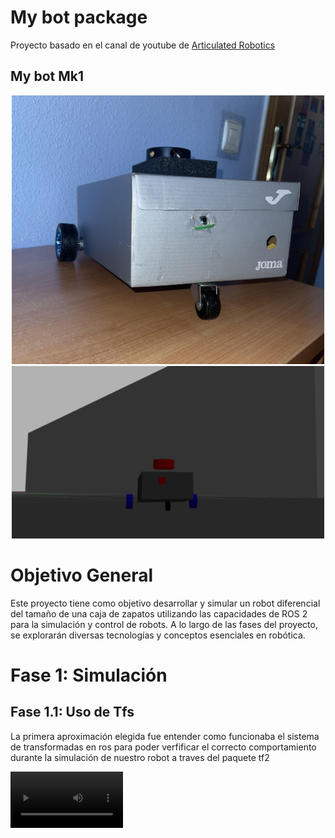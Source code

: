 # My bot package

Proyecto basado en el canal de youtube de [Articulated Robotics](https://www.youtube.com/@ArticulatedRobotics/videos)

## My bot Mk1

<div align="center">
<img width=500px src="https://github.com/AdrianCobo/my_bot/blob/readme_updated/imgs/my_bot_mk1_real.jpg" alt="explode"></a>
</div>
<div align="center">
<img width=500px src="https://github.com/AdrianCobo/my_bot/blob/readme_updated/imgs/my_bot_mk1_sim.png" alt="explode"></a>
</div>


# Objetivo General  
Este proyecto tiene como objetivo desarrollar y simular un robot diferencial del tamaño de una caja de zapatos utilizando las capacidades de ROS 2 para la simulación y control de robots. A lo largo de las fases del proyecto, se explorarán diversas tecnologías y conceptos esenciales en robótica.

# Fase 1: Simulación

## Fase 1.1: Uso de Tfs
La primera aproximación elegida fue entender como funcionaba el sistema de transformadas en ros para poder verfificar el correcto comportamiento durante la simulación de nuestro robot a traves del paquete tf2

<video src='https://github.com/AdrianCobo/my_bot/blob/main/animate/tfs_demo.mp4' width=180/>

## Fase 1.2: Diseño de Robot a partir de URDF
Una vez entendido como funcionan los sistemas de transformadas para las articulaciones del robot, se decidió modelar el robot utilizando el formato URDF para que fuese compatible con gazebo. Para ayudarnos en esta tarea se decidió utilizar también Xacro facilitando muchisimo esta tarea.

## Fase 1.3: Gazebo
Una vez que estaba listo el fichero URDF, se le añadieron los plugins necesarios para que Gazebo lo pudiese entender y se decidió crear ficheros .world y launcher para facilitar el lanzamiento de la simulación.

```console
    ros2 launch my_bot launch_real_sim.launch.py
```

Puedes ver el video de demostración aqui: [(Youtube)](https://youtu.be/H0Chc4LrjQw)

[![Alt text](https://img.youtube.com/vi/H0Chc4LrjQw/0.jpg)](https://www.youtube.com/watch?v=H0Chc4LrjQw)

# Fase 2: Simulación de sensores y actuadores

Una vez que ya se tenia la simulacíon del chasis se tuvo como objetivo la simulación de sensores (camara, camara con rgbd y lidar) así como el controlador diferencial. Todo esto fue bastante facil de hacer debido a los plugins ofrecidos por gazebo para la correcta simulacion. Simplemente teniamos que añadir estos plugins usando xacro y generando el urdf que usaría gazebo para la correcta simulación. 

Para comprobar que todo funcionaba correctamente se utilizo rviz2 para ver los datos sensados y el paquete teleop_twist_keyboard para comandar velocidades al controlador de motores.

Estos ficheros se pueden ver en:
- [Caramara](https://github.com/AdrianCobo/my_bot/blob/main/description/camera.xacro)
- [Caramara RGBD](https://github.com/AdrianCobo/my_bot/blob/main/description/depth_camera.xacro)
- [Lidar](https://github.com/AdrianCobo/my_bot/blob/main/description/lidar.xacro)
- [Controlador diferencial de Gazebo](https://github.com/AdrianCobo/my_bot/blob/main/description/gazebo_control.xacro)

```console
    ros2 launch my_bot launch_real_sim.launch.py
    ros2 run teleop_twist_keyboard teleop_twist_keyboard
```

Puedes ver un video de demostración aqui: [(Youtube)](https://youtu.be/-zVjHXezQI8)

[![Alt text](https://img.youtube.com/vi/-zVjHXezQI8/0.jpg)](https://www.youtube.com/watch?v=-zVjHXezQI8)

# Fase 3: Control por Joystick y uso de ros2_control.

Aunque el controlador diferencial facilitado por gazebo funciona bien, como se quería que el proyecto no solo fuese un robot simulado si no que se llevase a la realidad, se decidió usar el paquete estandard de ros para el control de motores (ros2_control) ya que luego nos facilitaria mucho la vida para comunicarnos con los motores y encoders del robot real y además el controlador es bastante mejor.

Como en los casos anteriores, simplemente teniamos que configurar bien en un archivo .xacro los pluggins necesarios para emplear este paquete pudiendose ver el fichero [aquí](https://github.com/AdrianCobo/my_bot/blob/main/description/ros2_control.xacro)

Tambien como el control con teleop_twist_keyboard a veces puede ser un poco incomodo, se decidió implementar tambien un control a traves de un mando de play 4 para ello, se usó el paquete de ros2 joy el cual combierte los valores analogicos del joystick a un mensaje de ros2 de tipo joy y el paquete teleop_twist_joy que combierte los mensajes de tipo joy a tipo cmd que son los mensajes que entiende el controlador de motores.

*El launcher de la simulacion también lanza los nodos del joystick

# Fase 4: Mapeado y navegación autónoma.

Para esta fase se decidió usar los paquetes mas populares de ros2 para ambos temas. Para la construcción de mapas se usó el paquete slam_toolbox y para navegación autonoma nav2. 

Para que funcionase correctamente simplemente teniamos que instalar los paquetes necesarios y completar los ficheros de configuración de ambos paquetes para que se cumpliesen nuestros requerimientos. Ademas slam_toolbox ofrece un panel para rviz2 que facilita mucho el almacenamiento de los mapas generados.

```console
    ros2 launch my_bot launch_real_sim.launch.py
    cd ~/your_ws
    rviz2 -d src/my_bot/robot_view.rviz
    cd ~/your_ws
    ros2 launch nav2_bringup localization_launch.py map:=./src/my_bot/maps/home.yaml use_sim_time:=true
    # publish a 2D point using rviz at your robot map position
    ros2 launch nav2_bringup navigation_launch.py use_sim_time:=true map_subscribe_transient_local:=true
```

Puedes ver un video de demostración aqui: [(Youtube)](https://youtu.be/tctQYJnHBAQ)

[![Alt text](https://img.youtube.com/vi/tctQYJnHBAQ/0.jpg)](https://www.youtube.com/watch?v=tctQYJnHBAQ)

# Fase 5: Planificación

Se pensó también que era buena idea pensar algún uso real que se le podría dar a este robotito y como por aquel entonces la practica propuesta para la asignatura de Planificación y robótica de serviciós era la de un robot de patrullaje se decidio probar a realiza este ejercicio usando el paquete de plansys2 junto con las tecnicas de mapeado y navegación autonoma explicadas antes.

Puedes ver un video de demostración aqui: [(Youtube)](https://youtu.be/MbuiRqzs0qQ)

[![Alt text](https://img.youtube.com/vi/MbuiRqzs0qQ/0.jpg)](https://www.youtube.com/watch?v=Q_-EYw8jdps)


# Fase 6: Sensores y actuadores reales

Una vez ya completado las pruebas de simulación, se decidio comprar los componentes necesariós para poder testear el circuito del robot. 

Lo mas complicado fue la comunicación de los sensores y actuadores con ros2 en concreto con el controlador de motores y el arduino ya que hacía falta crear un bridge entre ros2 y arduino o usar uno ya hecho [Opción elegida](https://github.com/joshnewans/serial_motor_demo). También usamos [codigo de Buzzology](https://github.com/AdrianCobo/diffdrive_arduino.git) para el control diferencial de los motores con arduino.

Finalmente para el lidar se compró uno que era comptaible con ros2 y que tenia ya sus propios nodos y launchers de ros2.

Puedes ver la lista con todos los componentes y precios [aquí](https://github.com/AdrianCobo/my_bot/blob/readme_updated/Bill.md)

Puedes ver un video de demostración aqui: [(Youtube)](https://youtu.be/Q_-EYw8jdps?si=o-zX6n-kzWKuK6uY)

[![Alt text](https://img.youtube.com/vi/Q_-EYw8jdps/0.jpg)](https://www.youtube.com/watch?v=Q_-EYw8jdps)

Recuerda también que tienes todos los pasos para la correcta puesta a punto y lanzamiento del entorno de simulación o de los nodos necesariós para ejecutar el codigo en un robot real parecido.

# Referencias
- [Canal de Josh Newans](https://www.youtube.com/@ArticulatedRobotics)
- [Plansys2](https://plansys2.github.io/)
